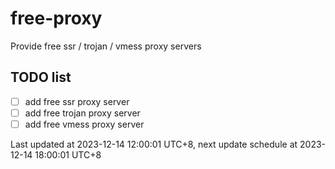 
# free-proxy
Provide free ssr / trojan / vmess proxy servers


## TODO list
- [ ] add free ssr proxy server
- [ ] add free trojan proxy server
- [ ] add free vmess proxy server

Last updated at 2023-12-14 12:00:01 UTC+8, next update schedule at 2023-12-14 18:00:01 UTC+8

